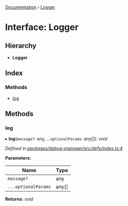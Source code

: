 [Documentation](../README.md) › [Logger](logger.md)

# Interface: Logger

## Hierarchy

* **Logger**

## Index

### Methods

* [log](logger.md#log)

## Methods

###  log

▸ **log**(`message?`: any, ...`optionalParams`: any[]): *void*

*Defined in [packages/debug-manager/src/defs/index.ts:4](https://github.com/badbatch/graphql-box/blob/c4347cf/packages/debug-manager/src/defs/index.ts#L4)*

**Parameters:**

Name | Type |
------ | ------ |
`message?` | any |
`...optionalParams` | any[] |

**Returns:** *void*

